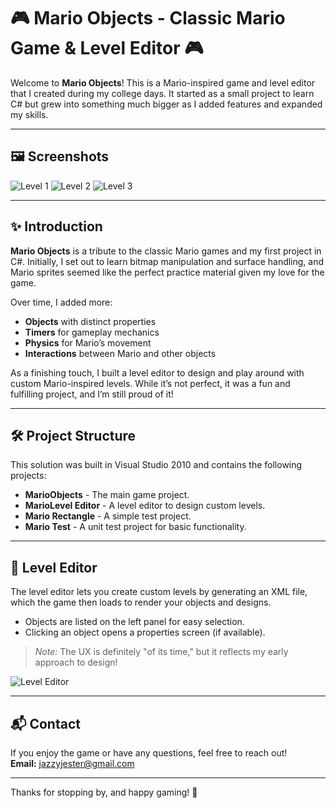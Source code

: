 # 🎮 Mario Objects - Classic Mario Game & Level Editor 🎮

Welcome to **Mario Objects**! This is a Mario-inspired game and level editor that I created during my college days. It started as a small project to learn C# but grew into something much bigger as I added features and expanded my skills.

---

## 🖼️ Screenshots
![Level 1](https://github.com/jazzyjester/Mario-Objects/blob/master/mario_level_1.png)
![Level 2](https://github.com/jazzyjester/Mario-Objects/blob/master/mario_level_2.png)
![Level 3](https://github.com/jazzyjester/Mario-Objects/blob/master/mario_level_3.png)

---

## ✨ Introduction

**Mario Objects** is a tribute to the classic Mario games and my first project in C#. Initially, I set out to learn bitmap manipulation and surface handling, and Mario sprites seemed like the perfect practice material given my love for the game. 

Over time, I added more:
- **Objects** with distinct properties
- **Timers** for gameplay mechanics
- **Physics** for Mario’s movement
- **Interactions** between Mario and other objects

As a finishing touch, I built a level editor to design and play around with custom Mario-inspired levels. While it’s not perfect, it was a fun and fulfilling project, and I’m still proud of it!

---

## 🛠️ Project Structure

This solution was built in Visual Studio 2010 and contains the following projects:

- **MarioObjects** - The main game project.
- **MarioLevel Editor** - A level editor to design custom levels.
- **Mario Rectangle** - A simple test project.
- **Mario Test** - A unit test project for basic functionality.

---

## 🎨 Level Editor

The level editor lets you create custom levels by generating an XML file, which the game then loads to render your objects and designs.

- Objects are listed on the left panel for easy selection.
- Clicking an object opens a properties screen (if available).
  
> _Note:_ The UX is definitely "of its time," but it reflects my early approach to design!

![Level Editor](https://github.com/jazzyjester/Mario-Objects/blob/master/mario3.png)

---

## 📬 Contact

If you enjoy the game or have any questions, feel free to reach out!  
**Email:** jazzyjester@gmail.com

---

Thanks for stopping by, and happy gaming! 🎉
